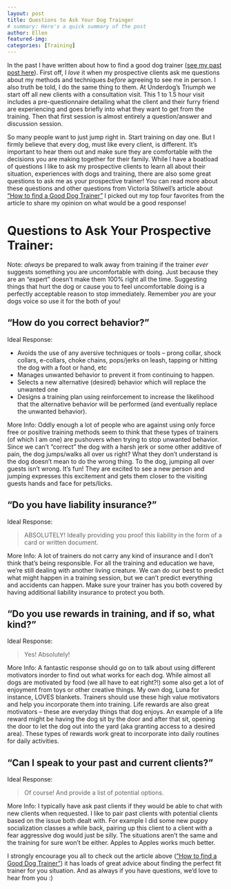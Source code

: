 ```yaml
---
layout: post
title: Questions to Ask Your Dog Trainger
# summary: Here's a quick summary of the post
author: Ellen
featured-img:
categories: [Training]
---
```


In the past I have written about how to find a good dog trainer ([see my past post here](https://www.underdogstriumph.org/how-do-i-find-a-good-trainer/)). First off, I *love* it when my prospective clients ask me questions about my methods and techniques *before* agreeing to see me in person. I also truth be told, I do the same thing to them. At Underdog’s Triumph we start off all new clients with a consultation visit. This 1 to 1.5 hour visit includes a pre-questionnaire detailing what the client and their furry friend are experiencing and goes briefly into what they want to get from the training. Then that first session is almost entirely a question/answer and discussion session.

So many people want to just jump right in. Start training on day one. But I firmly believe that every dog, must like every client, is different. It’s important to hear them out and make sure they are comfortable with the decisions you are making together for their family. While I have a boatload of questions I like to ask my prospective clients to learn all about their situation, experiences with dogs and training, there are also some great questions to ask me as your prospective trainer! You can read more about these questions and other questions from Victoria Stilwell’s article about [“How to find a Good Dog Trainer”](https://positively.com/dog-training/find-a-trainer/how-to-choose-a-good-dog-trainer/) I picked out my top four favorites from the article to share my opinion on what would be a good response!


# Questions to Ask Your Prospective Trainer:

Note: *always* be prepared to walk away from training if the trainer *ever* suggests something you are uncomfortable with doing. Just because they are an “expert” doesn’t make them 100% right all the time. Suggesting things that hurt the dog or cause you to feel uncomfortable doing is a perfectly acceptable reason to stop immediately. Remember *you* are your dogs voice so use it for the both of you!


## “How do you correct behavior?”

Ideal Response:

- Avoids the use of any aversive techniques or tools – prong collar, shock collars, e-collars, choke chains, pops/jerks on leash, tapping or hitting the dog with a foot or hand, etc
- Manages unwanted behavior to prevent it from continuing to happen.
- Selects a new alternative (desired) behavior which will replace the unwanted one
- Designs a training plan using reinforcement to increase the likelihood that the alternative behavior will be performed (and eventually replace the unwanted behavior).

More Info: Oddly enough a lot of people who are against using only force free or positive training methods seem to think that these types of trainers (of which I am one) are pushovers when trying to stop unwanted behavior. Since we can’t “correct” the dog with a harsh jerk or some other additive of pain, the dog jumps/walks all over us right? What they don’t understand is the dog doesn’t mean to do the wrong thing. To the dog, jumping all over guests isn’t wrong. It’s fun! They are excited to see a new person and jumping expresses this excitement and gets them closer to the visiting guests hands and face for pets/licks.


## “Do you have liability insurance?”

Ideal Response:

> ABSOLUTELY! Ideally providing you proof this liability in the form of a card or written document.

More Info: A lot of trainers do not carry any kind of insurance and I don’t think that’s being responsible. For all the training and education we have, we’re still dealing with another living creature. We can do our best to predict what might happen in a training session, but we can’t predict everything and accidents can happen. Make sure your trainer has you both covered by having additional liability insurance to protect you both.


## “Do you use rewards in training, and if so, what kind?”

Ideal Response:

> Yes! Absolutely!

More Info: A fantastic response should go on to talk about using different motivators inorder to find out what works for each dog. While almost all dogs are motivated by food (we all have to eat right?!) some also get a lot of enjoyment from toys or other creative things. My own dog, Luna for instance, LOVES blankets. Trainers should use these high value motivators and help you incorporate them into training. Life rewards are also great motivators – these are everyday things that dog enjoys. An example of a life reward might be having the dog sit by the door and after that sit, opening the door to let the dog out into the yard (aka granting access to a desired area). These types of rewards work great to incorporate into daily routines for daily activities.


## “Can I speak to your past and current clients?”

Ideal Response:

> Of course! And provide a list of potential options.

More Info: I typically have ask past clients if they would be able to chat with new clients when requested. I like to pair past clients with potential clients based on the issue both dealt with. For example I did some new puppy socialization classes a while back, pairing up this client to a client with a fear aggressive dog would just be silly. The situations aren’t the same and the training for sure won’t be either. Apples to Apples works much better.


I strongly encourage you all to check out the article above ([“How to find a Good Dog Trainer”](https://www.underdogstriumph.org/how-do-i-find-a-good-trainer/)) it has loads of great advice about finding the perfect fit trainer for you situation. And as always if you have questions, we’d love to hear from you :)
